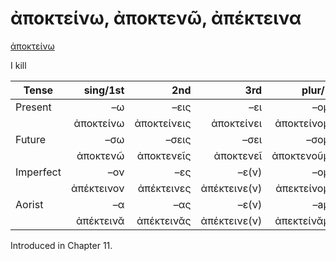 # ἀποκτείνω, ἀποκτενῶ, ἀπέκτεινα

[ἀποκτείνω](https://en.wiktionary.org/wiki/ἀποκτείνω)

I kill

| Tense     |   sing/1st |         2nd |          3rd |     plur/1st |         2nd |             3rd | Infinitive  |
|-----------|-----------:|------------:|-------------:|-------------:|------------:|----------------:|:-----------:|
| Present   |         –ω |        –εις |          –ει |        –ομεν |        –ετε |        –ουσι(ν) | 1pp + –ειν  |
|           |  ἀποκτείνω | ἀποκτείνεις |   ἀποκτείνει | ἀποκτείνομεν | ἀποκτείνετε | ἀποκτείνουσῐ(ν) | ἀποκτείνειν |
| Future    |        –σω |       –σεις |         –σει |       –σομεν |       –σετε |       –σουσι(ν) | 2pp + –ειν  |
|           |   ἀποκτενῶ |  ἀποκτενεῖς |    ἀποκτενεῖ | ἀποκτενοῦμεν | ἀποκτενεῖτε |  ἀποκτενοῦσῐ(ν) | ἀποκτενεῖν  |
| Imperfect |        –ον |         –ες |        –ε(ν) |        –ομεν |        –ετε |             –ον |      -      |
|           | ἀπέκτεινον |  ἀπέκτεινες | ἀπέκτεινε(ν) | ἀπεκτείνομεν | ἀπεκτείνετε |      ἀπέκτεινον |      -      |
| Aorist    |         –α |         –ας |        –ε(ν) |        –aμεν |        –ατε |             –αν |  3pp +-αἰ   |
|           |  ἀπέκτεινᾰ |  ἀπέκτεινᾰς | ἀπέκτεινε(ν) | ἀπεκτείνᾰμεν | ἀπεκτείνᾰτε |      ἀπέκτεινᾰν | ἀποκτεῖναι  |


Introduced in Chapter 11.
